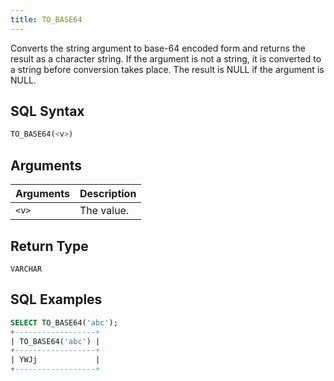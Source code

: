 ```yaml
---
title: TO_BASE64
---
```


Converts the string argument to base-64 encoded form and returns the result as a character string.
If the argument is not a string, it is converted to a string before conversion takes place.
The result is NULL if the argument is NULL.

## SQL Syntax

```sql
TO_BASE64(<v>)
```

## Arguments

| Arguments | Description |
|-----------|-------------|
| `<v>`     | The value.  |

## Return Type

`VARCHAR`

## SQL Examples

```sql
SELECT TO_BASE64('abc');
+------------------+
| TO_BASE64('abc') |
+------------------+
| YWJj             |
+------------------+
```
